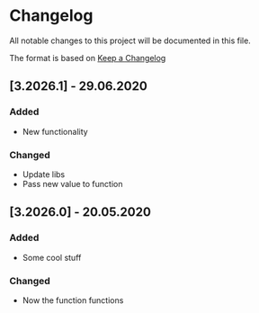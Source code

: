 # Changelog
All notable changes to this project will be documented in this file.

The format is based on [Keep a Changelog](http://keepachangelog.com/)

## [3.2026.1] - 29.06.2020

### Added
- New functionality

### Changed
- Update libs
- Pass new value to function

## [3.2026.0] - 20.05.2020

### Added
- Some cool stuff

### Changed
- Now the function functions
